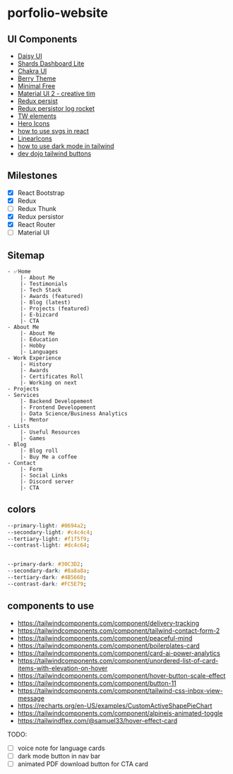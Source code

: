 ﻿# porfolio-website


## UI Components
- [Daisy UI](https://daisyui.com/)
- [Shards Dashboard Lite](https://designrevision.com/downloads/shards-dashboard-lite-react/)
- [Chakra UI](https://chakra-ui.com/docs/components/card/usage)
- [Berry Theme](https://github.com/codedthemes/berry-free-react-admin-template)
- [Minimal Free](https://github.com/codedthemes/material-kit-react)
- [Material UI 2 - creative tim](https://www.creative-tim.com/product/material-dashboard-react)
- [Redux persist](https://medium.com/@xbstrxct/persisting-state-in-your-react-app-with-redux-persist-1e7dd877c58a)
- [Redux persistor log rocket](https://blog.logrocket.com/persist-state-redux-persist-redux-toolkit-react/)
- [TW elements](https://tw-elements.com/docs)
- [Hero Icons](https://github.com/tailwindlabs/heroicons)
- [how to use svgs in react](https://www.freecodecamp.org/news/how-to-import-svgs-in-react-and-vite/)
- [LinearIcons](https://linearicons.com/free)
- [how to use dark mode in tailwind](https://www.youtube.com/watch?v=WTchW0LdWL0)
- [dev dojo tailwind buttons](https://devdojo.com/tailwindcss/buttons#_)

## Milestones

- [x] React Bootstrap
- [x] Redux
- [ ] Redux Thunk
- [x] Redux persistor
- [x] React Router
- [ ] Material UI

## Sitemap
```
- ✅Home
    |- About Me
    |- Testimonials
    |- Tech Stack
    |- Awards (featured)
    |- Blog (latest)
    |- Projects (featured)
    |- E-bizcard
    |- CTA
- About Me
    |- About Me
    |- Education
    |- Hobby
    |- Languages
- Work Experience
    |- History
    |- Awards
    |- Certificates Roll
    |- Working on next
- Projects
- Services
    |- Backend Developement
    |- Frontend Developement
    |- Data Science/Business Analytics
    |- Mentor
- Lists
    |- Useful Resources
    |- Games
- Blog
    |- Blog roll 
    |- Buy Me a coffee
- Contact
    |- Form
    |- Social Links
    |- Discord server
    |- CTA
```


## colors
```css
--primary-light: #0694a2;
--secondary-light: #c4c4c4;
--tertiary-light: #f1f5f9;
--contrast-light: #dc4c64;


--primary-dark: #30C3D2;
--secondary-dark: #8a8a8a;
--tertiary-dark: #4B5660;
--contrast-dark: #FC5E79;

```
## components to use 

- https://tailwindcomponents.com/component/delivery-tracking
- https://tailwindcomponents.com/component/tailwind-contact-form-2
- https://tailwindcomponents.com/component/peaceful-mind
- https://tailwindcomponents.com/component/boilerplates-card
- https://tailwindcomponents.com/component/card-ai-power-analytics
- https://tailwindcomponents.com/component/unordered-list-of-card-items-with-elevation-on-hover
- https://tailwindcomponents.com/component/hover-button-scale-effect
- https://tailwindcomponents.com/component/button-11
- https://tailwindcomponents.com/component/tailwind-css-inbox-view-message
- https://recharts.org/en-US/examples/CustomActiveShapePieChart
- https://tailwindcomponents.com/component/alpinejs-animated-toggle
- https://tailwindflex.com/@samuel33/hover-effect-card

TODO:
- [ ] voice note for language cards
- [ ] dark mode button in nav bar
- [ ] animated PDF download button for CTA card